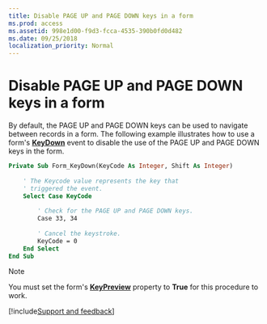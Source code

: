 ```yaml
---
title: Disable PAGE UP and PAGE DOWN keys in a form
ms.prod: access
ms.assetid: 998e1d00-f9d3-fcca-4535-390b0fd0d482
ms.date: 09/25/2018
localization_priority: Normal
---
```



# Disable PAGE UP and PAGE DOWN keys in a form

By default, the PAGE UP and PAGE DOWN keys can be used to navigate between records in a form. The following example illustrates how to use a form's **[KeyDown](../../../api/Access.Form.KeyDown.md)** event to disable the use of the PAGE UP and PAGE DOWN keys in the form.


```vb
Private Sub Form_KeyDown(KeyCode As Integer, Shift As Integer) 
 
    ' The Keycode value represents the key that 
    ' triggered the event. 
    Select Case KeyCode 
    
        ' Check for the PAGE UP and PAGE DOWN keys. 
        Case 33, 34 
 
        ' Cancel the keystroke. 
        KeyCode = 0 
    End Select 
End Sub
```


> [!NOTE] 
> You must set the form's **[KeyPreview](../../../api/Access.Form.KeyPreview.md)** property to **True** for this procedure to work.

[!include[Support and feedback](~/includes/feedback-boilerplate.md)]